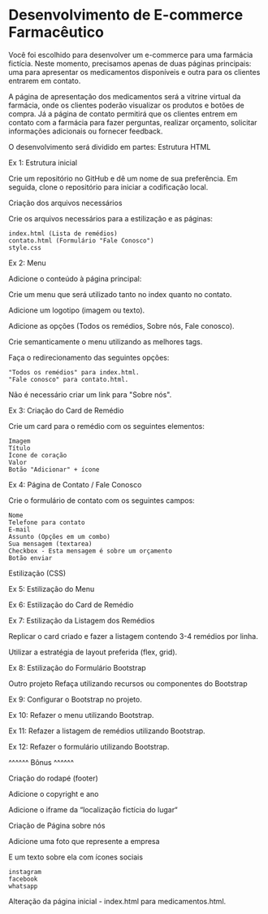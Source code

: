 # Desenvolvimento de E-commerce Farmacêutico

Você foi escolhido para desenvolver um e-commerce para uma farmácia fictícia. Neste momento, precisamos apenas de duas páginas principais: uma para apresentar os medicamentos disponíveis e outra para os clientes entrarem em contato.

A página de apresentação dos medicamentos será a vitrine virtual da farmácia, onde os clientes poderão visualizar os produtos e botões de compra. Já a página de contato permitirá que os clientes entrem em contato com a farmácia para fazer perguntas, realizar orçamento, solicitar informações adicionais ou fornecer feedback.

O desenvolvimento será dividido em partes:
Estrutura HTML

Ex 1: Estrutura inicial

Crie um repositório no GitHub e dê um nome de sua preferência. Em seguida, clone o repositório para iniciar a codificação local.

Criação dos arquivos necessários

Crie os arquivos necessários para a estilização e as páginas:

    index.html (Lista de remédios)
    contato.html (Formulário "Fale Conosco")
    style.css

Ex 2: Menu

Adicione o conteúdo à página principal:

Crie um menu que será utilizado tanto no index quanto no contato.

Adicione um logotipo (imagem ou texto).

Adicione as opções (Todos os remédios, Sobre nós, Fale conosco).

Crie semanticamente o menu utilizando as melhores tags.

Faça o redirecionamento das seguintes opções:

    "Todos os remédios" para index.html.
    "Fale conosco" para contato.html.

Não é necessário criar um link para "Sobre nós".

Ex 3: Criação do Card de Remédio

Crie um card para o remédio com os seguintes elementos:

    Imagem
    Título
    Ícone de coração
    Valor
    Botão "Adicionar" + ícone

Ex 4: Página de Contato / Fale Conosco

Crie o formulário de contato com os seguintes campos:

    Nome
    Telefone para contato
    E-mail
    Assunto (Opções em um combo)
    Sua mensagem (textarea)
    Checkbox - Esta mensagem é sobre um orçamento
    Botão enviar

Estilização (CSS)

Ex 5: Estilização do Menu

Ex 6: Estilização do Card de Remédio

Ex 7: Estilização da Listagem dos Remédios

Replicar o card criado e fazer a listagem contendo 3-4 remédios por linha.

Utilizar a estratégia de layout preferida (flex, grid).

Ex 8: Estilização do Formulário
Bootstrap

Outro projeto Refaça utilizando recursos ou componentes do Bootstrap

Ex 9: Configurar o Bootstrap no projeto.

Ex 10: Refazer o menu utilizando Bootstrap.

Ex 11: Refazer a listagem de remédios utilizando Bootstrap.

Ex 12: Refazer o formulário utilizando Bootstrap.

^^^^^^ Bônus ^^^^^^

Criação do rodapé (footer)

Adicione o copyright e ano

Adicione o iframe da “localização fictícia do lugar“

Criação de Página sobre nós

Adicione uma foto que represente a empresa

E um texto sobre ela com ícones sociais

    instagram
    facebook
    whatsapp

Alteração da página inicial - index.html para medicamentos.html.
